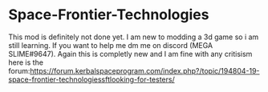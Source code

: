 # Space-Frontier-Technologies
This mod is definitely not done yet. I am new to modding a 3d game so i am still learning.  If you want to help me
dm me on discord (MEGA SLIME#9647).  Again this is completly new and I am fine with any critisism
here is the forum:https://forum.kerbalspaceprogram.com/index.php?/topic/194804-19-space-frontier-technologiessftlooking-for-testers/
